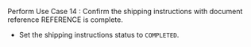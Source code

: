 Perform Use Case 14 : Confirm the shipping instructions with document reference REFERENCE is complete.

* Set the shipping instructions status to `COMPLETED`.
